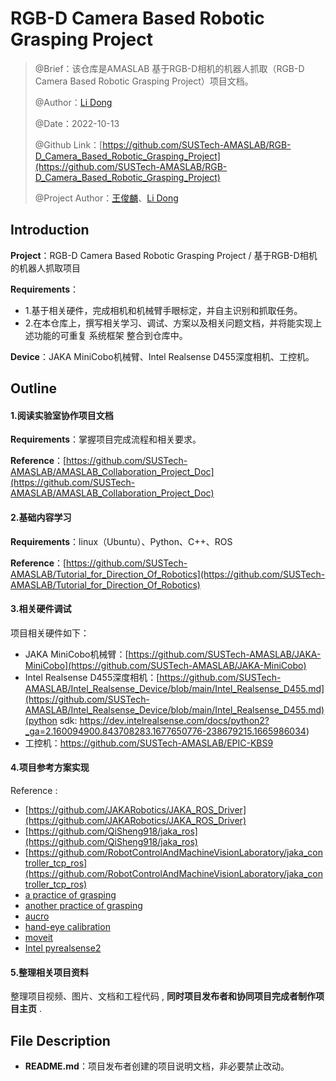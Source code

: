 # RGB-D Camera Based Robotic Grasping Project

> @Brief：该仓库是AMASLAB 基于RGB-D相机的机器人抓取（RGB-D Camera Based Robotic Grasping Project）项目文档。
>
> @Author：[Li Dong](https://github.com/DoongLi)
>
> @Date：2022-10-13
>
> @Github Link：[https://github.com/SUSTech-AMASLAB/RGB-D_Camera_Based_Robotic_Grasping_Project](https://github.com/SUSTech-AMASLAB/RGB-D_Camera_Based_Robotic_Grasping_Project)
>
> @Project Author：[王俊麟](https://github.com/HenryWJL)、[Li Dong](https://github.com/DoongLi)

## Introduction

**Project**：RGB-D Camera Based Robotic Grasping Project /   基于RGB-D相机的机器人抓取项目

 **Requirements**：

- 1.基于相关硬件，完成相机和机械臂手眼标定，并自主识别和抓取任务。
- 2.在本仓库上，撰写相关学习、调试、方案以及相关问题文档，并将能实现上述功能的可重复 系统框架 整合到仓库中。

**Device**：JAKA MiniCobo机械臂、Intel Realsense D455深度相机、工控机。

## Outline

#### 1.阅读实验室协作项目文档

**Requirements**：掌握项目完成流程和相关要求。

**Reference**：[https://github.com/SUSTech-AMASLAB/AMASLAB_Collaboration_Project_Doc](https://github.com/SUSTech-AMASLAB/AMASLAB_Collaboration_Project_Doc)

#### 2.基础内容学习

 **Requirements**：linux（Ubuntu）、Python、C++、ROS

**Reference**：[https://github.com/SUSTech-AMASLAB/Tutorial_for_Direction_Of_Robotics](https://github.com/SUSTech-AMASLAB/Tutorial_for_Direction_Of_Robotics)

#### 3.相关硬件调试

项目相关硬件如下：

- JAKA MiniCobo机械臂：[https://github.com/SUSTech-AMASLAB/JAKA-MiniCobo](https://github.com/SUSTech-AMASLAB/JAKA-MiniCobo)
- Intel Realsense D455深度相机：[https://github.com/SUSTech-AMASLAB/Intel_Realsense_Device/blob/main/Intel_Realsense_D455.md](https://github.com/SUSTech-AMASLAB/Intel_Realsense_Device/blob/main/Intel_Realsense_D455.md)(python sdk: https://dev.intelrealsense.com/docs/python2?_ga=2.160094900.843708283.1677650776-238679215.1665986034)
- 工控机：https://github.com/SUSTech-AMASLAB/EPIC-KBS9

#### 4.项目参考方案实现

Reference :

- [https://github.com/JAKARobotics/JAKA_ROS_Driver](https://github.com/JAKARobotics/JAKA_ROS_Driver)
- [https://github.com/QiSheng918/jaka_ros](https://github.com/QiSheng918/jaka_ros)
- [https://github.com/RobotControlAndMachineVisionLaboratory/jaka_controller_tcp_ros](https://github.com/RobotControlAndMachineVisionLaboratory/jaka_controller_tcp_ros)
- [a practice of grasping](https://blog.csdn.net/weixin_45661757/article/details/115894731?ops_request_misc=%257B%2522request%255Fid%2522%253A%2522167644242316800192280853%2522%252C%2522scm%2522%253A%252220140713.130102334..%2522%257D&request_id=167644242316800192280853&biz_id=0&utm_medium=distribute.pc_search_result.none-task-blog-2~all~top_click~default-2-115894731-null-null.142^v73^insert_down4,201^v4^add_ask,239^v1^insert_chatgpt&utm_term=%E6%9C%BA%E6%A2%B0%E8%87%82%E8%A7%86%E8%A7%89%E6%8A%93%E5%8F%96&spm=1018.2226.3001.4187)
- [another practice of grasping](https://blog.csdn.net/m0_37715028/article/details/126519321?ops_request_misc=&request_id=&biz_id=102&utm_term=%E5%88%A9%E7%94%A8realsense%E7%9B%B8%E6%9C%BA%E5%AE%9A%E4%BD%8D%E7%89%A9%E4%BD%93&utm_medium=distribute.pc_search_result.none-task-blog-2~all~sobaiduweb~default-1-126519321.142^v73^insert_down4,201^v4^add_ask,239^v2^insert_chatgpt&spm=1018.2226.3001.4187)
- [aucro](https://blog.csdn.net/weixin_45363995/article/details/122494189?ops_request_misc=&request_id=&biz_id=102&utm_term=%E5%A6%82%E4%BD%95%E7%A1%AE%E5%AE%9A%E7%89%A9%E4%BD%93%E5%9C%A8realsense%E7%9B%B8%E6%9C%BA%E5%9D%90%E6%A0%87%E7%B3%BB%E4%B8%AD%E7%9A%84%E4%BD%8D%E5%A7%BF&utm_medium=distribute.pc_search_result.none-task-blog-2~all~sobaiduweb~default-2-122494189.142^v73^insert_down4,201^v4^add_ask,239^v2^insert_chatgpt&spm=1018.2226.3001.4187)
- [hand-eye calibration](https://blog.csdn.net/qq_27865227/article/details/119650312?ops_request_misc=%257B%2522request%255Fid%2522%253A%2522167774596016782427469475%2522%252C%2522scm%2522%253A%252220140713.130102334..%2522%257D&request_id=167774596016782427469475&biz_id=0&utm_medium=distribute.pc_search_result.none-task-blog-2~all~sobaiduend~default-1-119650312-null-null.142^v73^pc_new_rank,201^v4^add_ask,239^v2^insert_chatgpt&utm_term=jaka&spm=1018.2226.3001.4187)
- [moveit](http://docs.ros.org/en/melodic/api/moveit_tutorials/html/doc/move_group_python_interface/move_group_python_interface_tutorial.html)
- [Intel pyrealsense2](https://intelrealsense.github.io/librealsense/python_docs/_generated/pyrealsense2.html#module-pyrealsense2)

#### 5.整理相关项目资料

整理项目视频、图片、文档和工程代码 , **同时项目发布者和协同项目完成者制作项目主页** . 

## File Description

- **README.md**：项目发布者创建的项目说明文档，非必要禁止改动。


